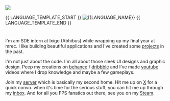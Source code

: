 ![](https://github.com/rohzzn/rohzzn/blob/main/Gif.gif)

{{ LANGUAGE_TEMPLATE_START }}
![{{LANGUAGE_NAME}}](https://img.shields.io/static/v1?style=flat-square&label=%E2%A0%80&color=555&labelColor={{LANGUAGE_COLOR:uri}}&message={{LANGUAGE_NAME:uri}}%EF%B8%B1{{LANGUAGE_PERCENT:uri}}%25)
{{ LANGUAGE_TEMPLATE_END }} 

#

I'm am SDE intern at Ixigo (Abhibus) while wrapping up my final year at mrec. I like building beautiful applications and I've created some [projects](https://github.com/rohzzn/rohzzn/blob/main/Projects.md) in the past.

I'm not just about the code. I'm all about those sleek UI designs and graphic design. Peep my creations on [behance](https://www.behance.net/rohzzn) / [dribbble](https://dribbble.com/rohzzn)
and I've made [youtube](https://youtube.com/rohzzn) videos where I drop knowledge and maybe a few gameplays.

Join my [server](https://discord.gg/qKVQZ4Rha3) which is basically my second home. Hit me up on [X](https://x.com/rohzzn) for a quick convo. when it's time for the serious stuff, you can hit me up through my [inbox](mailto:rohan.mbox@gmail.com). And for all you FPS fanatics out there, see you on my [Steam](https://steamcommunity.com/id/rohzzn/).


